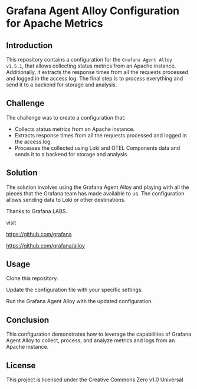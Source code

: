 # Grafana Agent Alloy Configuration for Apache Metrics

## Introduction
This repository contains a configuration for the `Grafana Agent Alloy v1.5.1`, that allows collecting status metrics from an Apache instance. Additionally, it extracts the response times from all the requests processed and logged in the access.log. The final step is to process everything and send it to a backend for storage and analysis.

## Challenge
The challenge was to create a configuration that:

- Collects status metrics from an Apache instance.
- Extracts response times from all the requests processed and logged in the access.log.
- Processes the collected using Loki and OTEL Components data and sends it to a backend for storage and analysis.
  
## Solution
The solution involves using the Grafana Agent Alloy and playing with all the pieces that the Grafana team has made available to us. The configuration allows sending data to Loki or other destinations.

Thanks to Grafana LABS. 

visit

https://github.com/grafana

https://github.com/grafana/alloy

## Usage

Clone this repository.

Update the configuration file with your specific settings. 

Run the Grafana Agent Alloy with the updated configuration.

## Conclusion
This configuration demonstrates how to leverage the capabilities of Grafana Agent Alloy to collect, process, and analyze metrics and logs from an Apache instance.

## License
This project is licensed under the Creative Commons Zero v1.0 Universal
